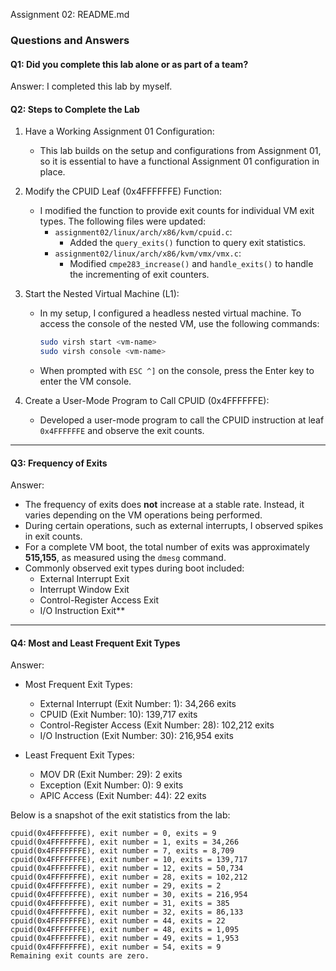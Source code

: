 Assignment 02: README.md



### Questions and Answers



#### Q1: Did you complete this lab alone or as part of a team?
Answer: I completed this lab by myself.



#### Q2: Steps to Complete the Lab

1. Have a Working Assignment 01 Configuration:
   - This lab builds on the setup and configurations from Assignment 01, so it is essential to have a functional Assignment 01 configuration in place.

2. Modify the CPUID Leaf (0x4FFFFFFE) Function:
   - I modified the function to provide exit counts for individual VM exit types. The following files were updated:
     - `assignment02/linux/arch/x86/kvm/cpuid.c`:
       - Added the `query_exits()` function to query exit statistics.
     - `assignment02/linux/arch/x86/kvm/vmx/vmx.c`:
       - Modified `cmpe283_increase()` and `handle_exits()` to handle the incrementing of exit counters.

3. Start the Nested Virtual Machine (L1):
   - In my setup, I configured a headless nested virtual machine. To access the console of the nested VM, use the following commands:
     ```bash
     sudo virsh start <vm-name>
     sudo virsh console <vm-name>
     ```
   - When prompted with `ESC ^]` on the console, press the Enter key to enter the VM console.

4. Create a User-Mode Program to Call CPUID (0x4FFFFFFE):
   - Developed a user-mode program to call the CPUID instruction at leaf `0x4FFFFFFE` and observe the exit counts.

---

#### Q3: Frequency of Exits

Answer:
- The frequency of exits does **not** increase at a stable rate. Instead, it varies depending on the VM operations being performed.
- During certain operations, such as external interrupts, I observed spikes in exit counts.
- For a complete VM boot, the total number of exits was approximately **515,155**, as measured using the `dmesg` command.
- Commonly observed exit types during boot included:
  - External Interrupt Exit
  - Interrupt Window Exit
  - Control-Register Access Exit
  - I/O Instruction Exit**

---

#### Q4: Most and Least Frequent Exit Types

Answer:
- Most Frequent Exit Types:
  - External Interrupt (Exit Number: 1): 34,266 exits
  - CPUID (Exit Number: 10): 139,717 exits
  - Control-Register Access (Exit Number: 28): 102,212 exits
  - I/O Instruction (Exit Number: 30): 216,954 exits

- Least Frequent Exit Types:
  - MOV DR (Exit Number: 29): 2 exits
  - Exception (Exit Number: 0): 9 exits
  - APIC Access (Exit Number: 44): 22 exits

Below is a snapshot of the exit statistics from the lab:

```
cpuid(0x4FFFFFFFE), exit number = 0, exits = 9
cpuid(0x4FFFFFFFE), exit number = 1, exits = 34,266
cpuid(0x4FFFFFFFE), exit number = 7, exits = 8,709
cpuid(0x4FFFFFFFE), exit number = 10, exits = 139,717
cpuid(0x4FFFFFFFE), exit number = 12, exits = 50,734
cpuid(0x4FFFFFFFE), exit number = 28, exits = 102,212
cpuid(0x4FFFFFFFE), exit number = 29, exits = 2
cpuid(0x4FFFFFFFE), exit number = 30, exits = 216,954
cpuid(0x4FFFFFFFE), exit number = 31, exits = 385
cpuid(0x4FFFFFFFE), exit number = 32, exits = 86,133
cpuid(0x4FFFFFFFE), exit number = 44, exits = 22
cpuid(0x4FFFFFFFE), exit number = 48, exits = 1,095
cpuid(0x4FFFFFFFE), exit number = 49, exits = 1,953
cpuid(0x4FFFFFFFE), exit number = 54, exits = 9
Remaining exit counts are zero.
